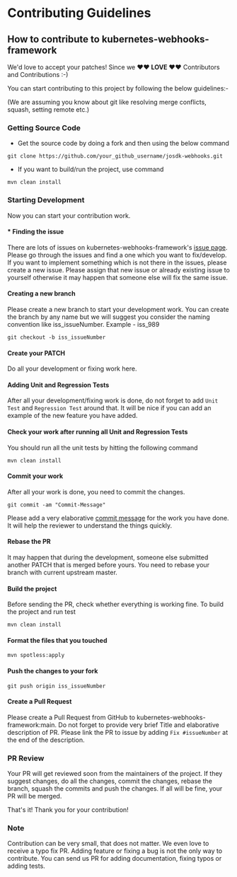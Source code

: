 # Contributing Guidelines

## How to contribute to kubernetes-webhooks-framework

We'd love to accept your patches! Since we **♥︎♥︎ LOVE ♥︎♥︎** Contributors and Contributions :-)

You can start contributing to this project by following the below guidelines:-

(We are assuming you know about git like resolving merge conflicts, squash, setting remote etc.)

### Getting Source Code

* Get the source code by doing a fork and then using the below command
```
git clone https://github.com/your_github_username/josdk-webhooks.git
```

* If you want to build/run the project, use command
```
mvn clean install
```

### Starting Development

Now you can start your contribution work.

#### * Finding the issue

There are lots of issues on kubernetes-webhooks-framework's [issue page](https://github.com/operator-framework/josdk-webhooks/issues). Please go through the issues and find a one which you want to fix/develop. If you want to implement something which is not there in the issues, please create a new issue. Please assign that new issue or already existing issue to yourself otherwise it may happen that someone else will fix the same issue.

#### Creating a new branch

Please create a new branch to start your development work. You can create the branch by any name but we will suggest you consider the naming convention like iss_issueNumber. Example - iss_989

```
git checkout -b iss_issueNumber
```

#### Create your PATCH

Do all your development or fixing work here.

#### Adding Unit and Regression Tests 

After all your development/fixing work is done, do not forget to add `Unit Test` and `Regression Test` around that. It will be nice if you can add an example of the new feature you have added.

#### Check your work after running all Unit and Regression Tests

You should run all the unit tests by hitting the following command

```shell
mvn clean install
```

#### Commit your work

After all your work is done, you need to commit the changes.
```
git commit -am "Commit-Message"
```
Please add a very elaborative [commit message](https://www.conventionalcommits.org/en/v1.0.0/) for the work you have done. It will help the reviewer to understand the things quickly.

#### Rebase the PR

It may happen that during the development, someone else submitted another PATCH that is merged before yours. You need to rebase your branch with current upstream master.

#### Build the project

Before sending the PR, check whether everything is working fine. To build the project and run test
```shell
mvn clean install
```

#### Format the files that you touched

```shell
mvn spotless:apply
```

#### Push the changes to your fork

```shell
git push origin iss_issueNumber
```

#### Create a Pull Request

Please create a Pull Request from GitHub to kubernetes-webhooks-framework:main. Do not forget to provide very brief Title and elaborative description of PR. Please link the PR to issue by adding `Fix #issueNumber` at the end of the description.

### PR Review

Your PR will get reviewed soon from the maintainers of the project. If they suggest changes, do all the changes, commit the changes, rebase the branch, squash the commits and push the changes. If all will be fine, your PR will be merged.

That's it! Thank you for your contribution!

### Note

Contribution can be very small, that does not matter. We even love to receive a typo fix PR. Adding feature or fixing a bug is not the only way to contribute. You can send us PR for adding documentation, fixing typos or adding tests.

